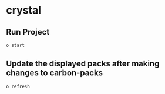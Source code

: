 # crystal

## Run Project

```sh
o start
```

## Update the displayed packs after making changes to carbon-packs

```sh
o refresh
```
